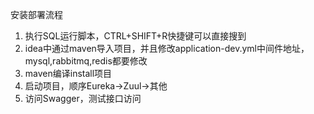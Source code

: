安装部署流程
1. 执行SQL运行脚本，CTRL+SHIFT+R快捷键可以直接搜到
2. idea中通过maven导入项目，并且修改application-dev.yml中间件地址，mysql,rabbitmq,redis都要修改
3. maven编译install项目
4. 启动项目，顺序Eureka->Zuul->其他
5. 访问Swagger，测试接口访问